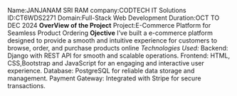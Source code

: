 Name:JANJANAM SRI RAM
company:CODTECH IT Solutions
ID:CT6WDS2271
Domain:Full-Stack Web Development
Duration:OCT TO DEC 2024
**OverView of the Project**
Project:E-Commerce Platform for Seamless Product Ordering
**Ojective**
I’ve built a e-commerce platform designed to provide a smooth and intuitive experience for customers to browse, order, and purchase products online
_Technologies Used:_
  Backend: Django with REST API for smooth and scalable operations.
  Frontend: HTML, CSS,Bootstrap and JavaScript for an engaging and interactive user experience.
  Database: PostgreSQL for reliable data storage and management.
  Payment Gateway: Integrated with Stripe for secure transactions.
